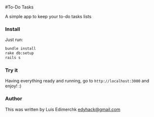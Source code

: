 #To-Do Tasks

A simple app to keep your to-do tasks lists

### Install

Just run:

```bash
bundle install
rake db:setup
rails s
```

### Try it
Having everything ready and running, go to `http://localhost:3000` and enjoy! :)

###  Author

This was written by Luis Edimerchk <edyhack@gmail.com>

